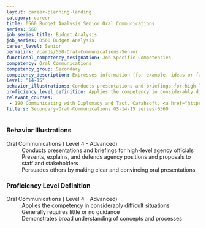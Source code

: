 ```yaml
---
layout: career-planning-landing
category: career
title: 0560 Budget Analysis Senior Oral Communications
series: 560
job_series_title: Budget Analysis
job_series: 0560 Budget Analysis
career_level: Senior
permalink: /cards/560-Oral-Communications-Senior
functional_competency_designation: Job Specific Competencies
competency: Oral Communications
competency_group: Secondary
competency_description: Expresses information (for example, ideas or facts) to individuals or groups effectively, taking into account the audience and nature of the information (for example, technical, sensitive, controversial); makes clear and convincing oral presentations; listens to others, attends to nonverbal cues, and responds appropriately
level: "14-15"
behavior_illustrations: Conducts presentations and briefings for high-level agency officials ? Presents, explains, and defends agency positions and proposals to staff and stakeholders ? Persuades others by making clear and convincing oral presentations
proficiency_level_definition: Applies the competency in considerably difficult situations ? Generally requires little or no guidance ? Demonstrates broad understanding of concepts and processes
relevant_courses: 
 - 190 Communicating with Diplomacy and Tact, Carahsoft, <a href="https://www.linkedin.com/learning/communicating-with-diplomacy-and-tact">https://www.linkedin.com/learning/communicating-with-diplomacy-and-tact</a>
filters: Secondary-Oral-Communications GS-14-15 series-0560
---
```


<div class="desktop:grid-col-6 margin-y-205">
  <div class="border-top-05 bg-white padding-2 shadow-5 height-full members-hover border-1px border-gray-30 border-top-orange radius-lg">
    <h3>Behavior Illustrations</h3>
    <dl class="text-base"><dt>Oral Communications ( Level 4 - Advanced)</dt><dd>Conducts presentations and briefings for high-level agency officials </dd><dd> Presents, explains, and defends agency positions and proposals to staff and stakeholders </dd><dd> Persuades others by making clear and convincing oral presentations</dd></dl>
  </div>
</div>
<div class="desktop:grid-col-6 margin-y-205">
  <div class="border-top-05 bg-white padding-2 shadow-5 height-full members-hover border-1px border-gray-30 border-top-orange radius-lg">
    <h3>Proficiency Level Definition</h3>
    <dl class="text-base"><dt>Oral Communications ( Level 4 - Advanced)</dt><dd>Applies the competency in considerably difficult situations </dd><dd> Generally requires little or no guidance </dd><dd> Demonstrates broad understanding of concepts and processes</dd></dl>
  </div>
</div>